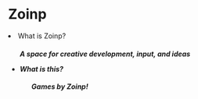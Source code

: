 <h1>Zoinp<img height = "30px" width = "16px" src = "https://zoinp.github.io/Games.github.io/zoinp-logo.png"></h1>
<li>What is Zoinp?
<p>
<ul><h5>A space for creative development, input, and ideas
<p></li>
<li>What is this?<p>
<ul>
<h5>Games by Zoinp!

